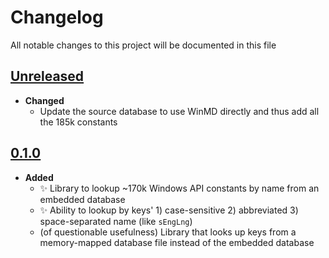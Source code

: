 # Changelog
All notable changes to this project will be documented in this file

[unreleased]: https://github.com/eugenesvk/winAPIconst/compare/0.1.0...HEAD
## [Unreleased]
- __Changed__
  + Update the source database to use WinMD directly and thus add all the 185k constants 

<!-- - __Added__ -->
  <!-- + :sparkles:  -->
  <!-- new features -->
<!-- - __Changed__ -->
  <!-- +   -->
  <!-- changes in existing functionality -->
<!-- - __Fixed__ -->
  <!-- + :beetle:  -->
  <!-- bug fixes -->
<!-- - __Deprecated__ -->
  <!-- + :poop:  -->
  <!-- soon-to-be removed features -->
<!-- - __Removed__ -->
  <!-- + :wastebasket:  -->
  <!-- now removed features -->
<!-- - __Security__ -->
  <!-- + :lock:  -->
  <!-- vulnerabilities -->

[0.1.0]: https://github.com/eugenesvk/winAPIconst/releases/tag/0.1.0
## [0.1.0]
- __Added__
  + :sparkles: Library to lookup ~170k Windows API constants by name from an embedded database
  + :sparkles: Ability to lookup by keys' 1) case-sensitive 2) abbreviated 3) space-separated name (like `sEngLng`)
  + (of questionable usefulness) Library that looks up keys from a memory-mapped database file instead of the embedded database
